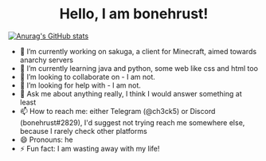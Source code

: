 <h1 align="center">Hello, I am bonehrust!</h1>

[![Anurag's GitHub stats](https://github-readme-stats.vercel.app/api?username=bonehrust&count_private=true&show_icons=true&theme=cobalt)](https://github.com/anuraghazra/github-readme-stats)


- 🔭 I’m currently working on sakuga, a client for Minecraft, aimed towards anarchy servers 
- 🌱 I’m currently learning java and python, some web like css and html too
- 👯 I’m looking to collaborate on - I am not.
- 🤔 I’m looking for help with - I am not.
- 💬 Ask me about anything really, I think I would answer something at least
- 📫 How to reach me: either Telegram (@ch3ck5) or Discord (bonehrust#2829), I'd suggest not trying reach me somewhere else, because I rarely check other platforms
- 😄 Pronouns: he
- ⚡ Fun fact: I am wasting away with my life!

